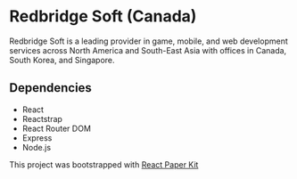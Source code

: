 # Redbridge Soft (Canada)

Redbridge Soft is a leading provider in game, mobile, and web development services across North America and South-East Asia with offices in Canada, South Korea, and Singapore. 

## Dependencies
- React
- Reactstrap
- React Router DOM
- Express
- Node.js

This project was bootstrapped with [React Paper Kit](https://demos.creative-tim.com/paper-kit-react/#/index)